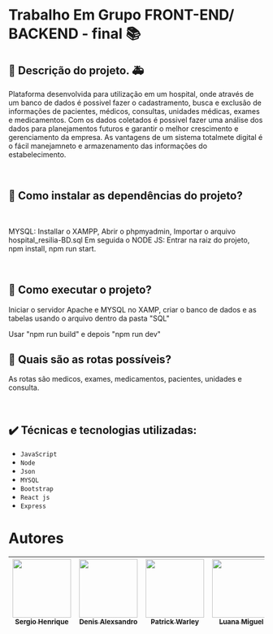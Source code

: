 # Trabalho Em Grupo FRONT-END/ BACKEND - final 📚

<h2>🏥 Descrição do projeto. 🚑</h2>
<p>Plataforma desenvolvida para utilização em um hospital, onde através de um banco de dados é possivel fazer o cadastramento, busca e exclusão de informações de pacientes, médicos, consultas, unidades médicas, exames e medicamentos. Com os dados coletados é possivel fazer uma análise dos dados para planejamentos futuros e garantir o melhor crescimento e gerenciamento da empresa. As vantagens de um sistema totalmete digital é o fácil manejamneto e armazenamento das informações do estabelecimento.</p> </br>

<h2>📍 Como instalar as dependências do projeto?</h2> </br>
<p> MYSQL: Installar o XAMPP, Abrir o phpmyadmin, Importar o arquivo hospital_resilia-BD.sql Em seguida o NODE JS: Entrar na raiz do projeto, npm install, npm run start.</p> </br>

<h2>📍 Como executar o projeto?</h2>
<p> Iniciar o servidor Apache e MYSQL no XAMP, criar o banco de dados e as tabelas usando o arquivo dentro da pasta "SQL"</p>
<p> Usar "npm run build" e depois "npm run dev"

<h2>📍 Quais são as rotas possíveis?</h2>
<p> As rotas são medicos, exames, medicamentos, pacientes, unidades e consulta. </p> </br>

##   ✔️ Técnicas e tecnologias utilizadas: 
- ``JavaScript``
- ``Node``
- ``Json``
- ``MYSQL``
- ``Bootstrap``
- ``React js``
- ``Express``

# Autores

| [<img src="https://avatars.githubusercontent.com/u/114114763?v=4" width=115><br><sub>Sergio Henrique</sub>](https://github.com/Sergin03)  |  [<img src="https://avatars.githubusercontent.com/u/114114785?v=4" width=115><br><sub>Denis Alexsandro</sub>](https://github.com/denisalexsandro) |  [<img src="https://avatars.githubusercontent.com/u/8508246?v=4" width=115><br><sub>Patrick Warley</sub>](https://github.com/patrickWarley)  | [<img src="https://avatars.githubusercontent.com/u/114195998?v=4" width=115><br><sub>Luana Miguel</sub>](https://github.com/luanamiguel) | [<img src="https://avatars.githubusercontent.com/u/114114853?v=4" width=115><br><sub>Leticia Mattos</sub>](https://github.com/LeticiaMattosSilva) |[<img src="https://avatars.githubusercontent.com/u/114879829?v=4" width=115><br><sub>Angela Sales</sub>](https://github.com/angela-rsales)
| :---: | :---: | :---: | :---: | :---: | :---: |

